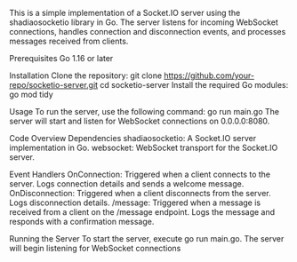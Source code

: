 This is a simple implementation of a Socket.IO server using the shadiaosocketio library in Go. The server listens for incoming WebSocket connections, handles connection and disconnection events, and processes messages received from clients.

Prerequisites
Go 1.16 or later

Installation
Clone the repository:
git clone https://github.com/your-repo/socketio-server.git
cd socketio-server
Install the required Go modules:
go mod tidy

Usage
To run the server, use the following command:
go run main.go
The server will start and listen for WebSocket connections on 0.0.0.0:8080.

Code Overview
Dependencies
shadiaosocketio: A Socket.IO server implementation in Go.
websocket: WebSocket transport for the Socket.IO server.

Event Handlers
OnConnection: Triggered when a client connects to the server. Logs connection details and sends a welcome message.
OnDisconnection: Triggered when a client disconnects from the server. Logs disconnection details.
/message: Triggered when a message is received from a client on the /message endpoint. Logs the message and responds with a confirmation message.

Running the Server
To start the server, execute go run main.go. The server will begin listening for WebSocket connections
